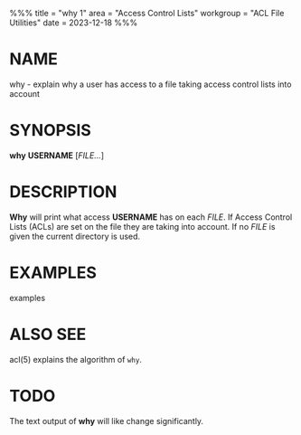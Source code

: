 %%%
title = "why 1"
area = "Access Control Lists"
workgroup = "ACL File Utilities"
date = 2023-12-18
%%%

# NAME

why - explain why a user has access to a file taking access control lists into account

# SYNOPSIS

**why** **USERNAME** [*FILE...*]

# DESCRIPTION

**Why** will print what access **USERNAME** has on each *FILE*. If Access Control Lists (ACLs) are
set on the file they are taking into account. If no *FILE* is given the current directory is used.

# EXAMPLES

examples

# ALSO SEE

acl(5) explains the algorithm of `why`.

# TODO

The text output of **why** will like change significantly.
